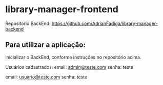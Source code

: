 # library-manager-frontend

Repositório BackEnd:
https://github.com/AdrianFadiga/library-manager-backend

## Para utilizar a aplicação:
inicializar o BackEnd, conforme instruções no repositório acima.

Usuários cadastrados:
email: admin@teste.com
senha: teste

email: usuario@teste.com
senha: teste
